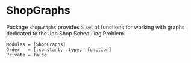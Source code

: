 # ShopGraphs

Package `ShopGraphs` provides a set of functions for working with graphs dedicated to the Job Shop Scheduling Problem.

```@autodocs
Modules = [ShopGraphs]
Order   = [:constant, :type, :function]
Private = false
```

